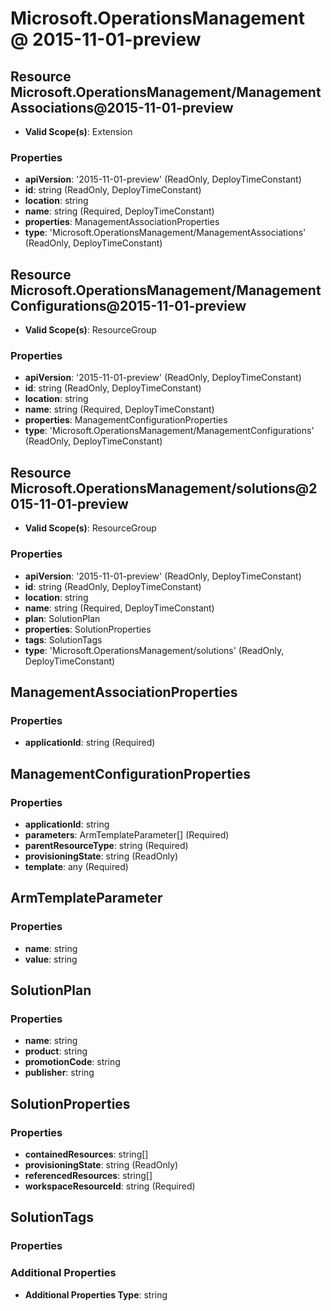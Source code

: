 # Microsoft.OperationsManagement @ 2015-11-01-preview

## Resource Microsoft.OperationsManagement/ManagementAssociations@2015-11-01-preview
* **Valid Scope(s)**: Extension
### Properties
* **apiVersion**: '2015-11-01-preview' (ReadOnly, DeployTimeConstant)
* **id**: string (ReadOnly, DeployTimeConstant)
* **location**: string
* **name**: string (Required, DeployTimeConstant)
* **properties**: ManagementAssociationProperties
* **type**: 'Microsoft.OperationsManagement/ManagementAssociations' (ReadOnly, DeployTimeConstant)

## Resource Microsoft.OperationsManagement/ManagementConfigurations@2015-11-01-preview
* **Valid Scope(s)**: ResourceGroup
### Properties
* **apiVersion**: '2015-11-01-preview' (ReadOnly, DeployTimeConstant)
* **id**: string (ReadOnly, DeployTimeConstant)
* **location**: string
* **name**: string (Required, DeployTimeConstant)
* **properties**: ManagementConfigurationProperties
* **type**: 'Microsoft.OperationsManagement/ManagementConfigurations' (ReadOnly, DeployTimeConstant)

## Resource Microsoft.OperationsManagement/solutions@2015-11-01-preview
* **Valid Scope(s)**: ResourceGroup
### Properties
* **apiVersion**: '2015-11-01-preview' (ReadOnly, DeployTimeConstant)
* **id**: string (ReadOnly, DeployTimeConstant)
* **location**: string
* **name**: string (Required, DeployTimeConstant)
* **plan**: SolutionPlan
* **properties**: SolutionProperties
* **tags**: SolutionTags
* **type**: 'Microsoft.OperationsManagement/solutions' (ReadOnly, DeployTimeConstant)

## ManagementAssociationProperties
### Properties
* **applicationId**: string (Required)

## ManagementConfigurationProperties
### Properties
* **applicationId**: string
* **parameters**: ArmTemplateParameter[] (Required)
* **parentResourceType**: string (Required)
* **provisioningState**: string (ReadOnly)
* **template**: any (Required)

## ArmTemplateParameter
### Properties
* **name**: string
* **value**: string

## SolutionPlan
### Properties
* **name**: string
* **product**: string
* **promotionCode**: string
* **publisher**: string

## SolutionProperties
### Properties
* **containedResources**: string[]
* **provisioningState**: string (ReadOnly)
* **referencedResources**: string[]
* **workspaceResourceId**: string (Required)

## SolutionTags
### Properties
### Additional Properties
* **Additional Properties Type**: string

